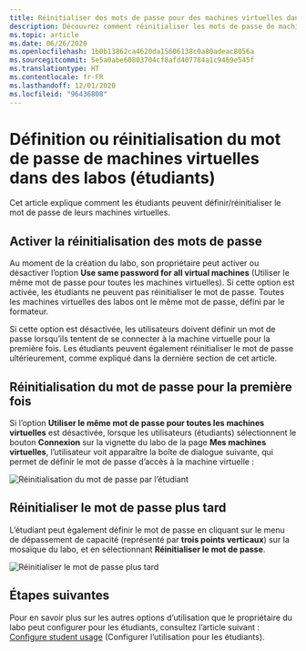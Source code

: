 ```yaml
---
title: Réinitialiser des mots de passe pour des machines virtuelles dans Azure Lab Services | Microsoft Docs
description: Découvrez comment réinitialiser les mots de passe de machines virtuelles (VM) dans les labos d’Azure Lab Services.
ms.topic: article
ms.date: 06/26/2020
ms.openlocfilehash: 1b0b13862ca4620da15606138c0a80adeac8056a
ms.sourcegitcommit: 5e5a0abe60803704cf8afd407784a1c9469e545f
ms.translationtype: HT
ms.contentlocale: fr-FR
ms.lasthandoff: 12/01/2020
ms.locfileid: "96436808"
---
```

# <a name="set-or-reset-password-for-virtual-machines-in-labs-students"></a>Définition ou réinitialisation du mot de passe de machines virtuelles dans des labos (étudiants)
Cet article explique comment les étudiants peuvent définir/réinitialiser le mot de passe de leurs machines virtuelles. 

## <a name="enable-resetting-of-passwords"></a>Activer la réinitialisation des mots de passe
Au moment de la création du labo, son propriétaire peut activer ou désactiver l’option **Use same password for all virtual machines** (Utiliser le même mot de passe pour toutes les machines virtuelles). Si cette option est activée, les étudiants ne peuvent pas réinitialiser le mot de passe. Toutes les machines virtuelles des labos ont le même mot de passe, défini par le formateur. 

Si cette option est désactivée, les utilisateurs doivent définir un mot de passe lorsqu’ils tentent de se connecter à la machine virtuelle pour la première fois. Les étudiants peuvent également réinitialiser le mot de passe ultérieurement, comme expliqué dans la dernière section de cet article. 

## <a name="reset-password-for-the-first-time"></a>Réinitialisation du mot de passe pour la première fois
Si l’option **Utiliser le même mot de passe pour toutes les machines virtuelles** est désactivée, lorsque les utilisateurs (étudiants) sélectionnent le bouton **Connexion** sur la vignette du labo de la page **Mes machines virtuelles**, l’utilisateur voit apparaître la boîte de dialogue suivante, qui permet de définir le mot de passe d’accès à la machine virtuelle : 

![Réinitialisation du mot de passe par l’étudiant](./media/how-to-set-virtual-machine-passwords/student-set-password.png)

## <a name="reset-password-later"></a>Réinitialiser le mot de passe plus tard
L’étudiant peut également définir le mot de passe en cliquant sur le menu de dépassement de capacité (représenté par **trois points verticaux**) sur la mosaïque du labo, et en sélectionnant **Réinitialiser le mot de passe**. 

![Réinitialiser le mot de passe plus tard](./media/how-to-set-virtual-machine-passwords/student-set-password-2.png)


## <a name="next-steps"></a>Étapes suivantes
Pour en savoir plus sur les autres options d’utilisation que le propriétaire du labo peut configurer pour les étudiants, consultez l’article suivant : [Configure student usage](how-to-configure-student-usage.md) (Configurer l’utilisation pour les étudiants).

